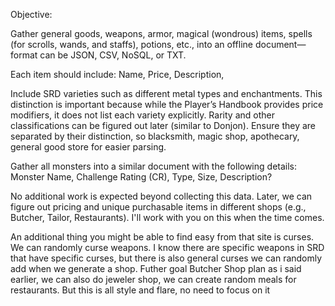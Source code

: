 Objective:

Gather general goods, weapons, armor, magical (wondrous) items, spells (for scrolls, wands, and staffs), potions, etc., into an offline document—format can be JSON, CSV, NoSQL, or TXT.

Each item should include: 
Name, Price, Description,

  Include SRD varieties such as different metal types and enchantments. This distinction is important because while the Player’s Handbook provides price modifiers, it does not list each variety explicitly.
  Rarity and other classifications can be figured out later (similar to Donjon).
  Ensure they are separated by their distinction, so blacksmith, magic shop, apothecary, general good store for easier parsing.


Gather all monsters into a similar document with the following details:
  Monster Name, Challenge Rating (CR), Type, Size, Description?
  
  No additional work is expected beyond collecting this data. Later, we can figure out pricing and unique purchasable items in different shops (e.g., Butcher, Tailor, Restaurants). I'll work with you on this when the time comes.



An additional thing you might be able to find easy from that site is curses. We can randomly curse weapons. I know there are specific weapons in SRD that have specific curses, but there is also general curses we can randomly add when we generate a shop.
Futher goal Butcher Shop plan as i said earlier, we can also do jeweler shop, we can create random meals for restaurants. But this is all style and flare, no need to focus on it
